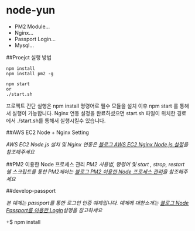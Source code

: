 # node-yun

* PM2 Module...
* Nginx...
* Passport Login...
* Mysql...


##Proejct 실행 방법

```
npm install
npm install pm2 -g
```

```
npm start 
or
./start.sh
```

프로젝트 간단 실행은 npm install 명령어로 필수 모듈을 설치 이후 npm start 를 통해서 실행이 가능합니다.
Nginx 연동 설정을 완료하셨으면 start.sh 파일이 위치한 경로에서 ./start.sh를 통해서 실행시킬수 있습니다. 


##AWS EC2 Node + Nginx Setting

*AWS EC2 Node.js 설치 및 Nginx 연동은 [블로그 AWS EC2 Nginx Node.js 설정](https://brunch.co.kr/@cheese10yun/3)을 참조해주세요*

##PM2 이용한 Node 프로세스 관리
*PM2 사용법, 명령어 및 start , strop, restart 쉘 스크립트를 통한 PM2제어는 [블로그 PM2 이용한 Node 프로세스 관리](https://brunch.co.kr/@cheese10yun/13)을 참조해주세요*



##develop-passport

 *본 예제는 passport를 통한 로그인 인증 예제입니다. 예제에 대한소개는 [블로그 Node Passport를 이용한 Login](https://brunch.co.kr/@cheese10yun/12)설명을 참고하세요*

+$ npm install
